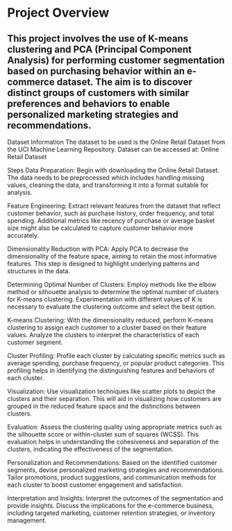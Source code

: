 # Project Overview
## This project involves the use of K-means clustering and PCA (Principal Component Analysis) for performing customer segmentation based on purchasing behavior within an e-commerce dataset. The aim is to discover distinct groups of customers with similar preferences and behaviors to enable personalized marketing strategies and recommendations.

Dataset Information
The dataset to be used is the Online Retail Dataset from the UCI Machine Learning Repository.
Dataset can be accessed at: Online Retail Dataset

Steps
Data Preparation:
Begin with downloading the Online Retail Dataset. The data needs to be preprocessed which includes handling missing values, cleaning the data, and transforming it into a format suitable for analysis.

Feature Engineering:
Extract relevant features from the dataset that reflect customer behavior, such as purchase history, order frequency, and total spending. Additional metrics like recency of purchase or average basket size might also be calculated to capture customer behavior more accurately.

Dimensionality Reduction with PCA:
Apply PCA to decrease the dimensionality of the feature space, aiming to retain the most informative features. This step is designed to highlight underlying patterns and structures in the data.

Determining Optimal Number of Clusters:
Employ methods like the elbow method or silhouette analysis to determine the optimal number of clusters for K-means clustering. Experimentation with different values of K is necessary to evaluate the clustering outcome and select the best option.

K-means Clustering:
With the dimensionality reduced, perform K-means clustering to assign each customer to a cluster based on their feature values. Analyze the clusters to interpret the characteristics of each customer segment.

Cluster Profiling:
Profile each cluster by calculating specific metrics such as average spending, purchase frequency, or popular product categories. This profiling helps in identifying the distinguishing features and behaviors of each cluster.

Visualization:
Use visualization techniques like scatter plots to depict the clusters and their separation. This will aid in visualizing how customers are grouped in the reduced feature space and the distinctions between clusters.

Evaluation:
Assess the clustering quality using appropriate metrics such as the silhouette score or within-cluster sum of squares (WCSS). This evaluation helps in understanding the cohesiveness and separation of the clusters, indicating the effectiveness of the segmentation.

Personalization and Recommendations:
Based on the identified customer segments, devise personalized marketing strategies and recommendations. Tailor promotions, product suggestions, and communication methods for each cluster to boost customer engagement and satisfaction.

Interpretation and Insights:
Interpret the outcomes of the segmentation and provide insights. Discuss the implications for the e-commerce business, including targeted marketing, customer retention strategies, or inventory management.
